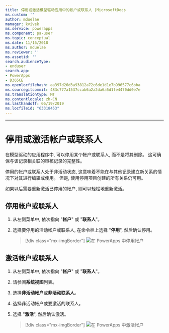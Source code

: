 ```yaml
---
title: 停用或激活模型驱动应用中的帐户或联系人 |MicrosoftDocs
ms.custom: ''
author: mduelae
manager: kvivek
ms.service: powerapps
ms.component: pa-user
ms.topic: conceptual
ms.date: 11/16/2018
ms.author: mduelae
ms.reviewer: ''
ms.assetid: ''
search.audienceType:
- enduser
search.app:
- PowerApps
- D365CE
ms.openlocfilehash: aa397d26d3a93812a72c6de1d1e7b996577c6bba
ms.sourcegitcommit: 483c777a1537ccab6a2a2da6a5d1fe4470dd0e7e
ms.translationtype: MT
ms.contentlocale: zh-CN
ms.lasthandoff: 06/19/2019
ms.locfileid: "63318453"
---
```

---
# <a name="deactivate-or-activate-an-account-or-contact"></a>停用或激活帐户或联系人

在模型驱动的应用程序中, 可以停用某个帐户或联系人, 而不是将其删除。 这可确保与该记录相关联的审核记录的完整性。  
  
停用的帐户或联系人处于非活动状态, 这意味着不能在与其他记录建立新关系的情况下对其进行编辑或使用。 但是, 使用停用项目创建的所有关系仍可用。  
  
如果以后需要重新激活已停用的帐户, 则可以轻松地重新激活。   
  
## <a name="deactivate-an-account-or-contact"></a>停用帐户或联系人 
  
1.  从左侧菜单中, 依次指向 "**帐户**" 或 "**联系人**"。  
  
2.  选择要停用的活动帐户或联系人, 在命令栏上选择 "**停用**", 然后确认停用。

    > [!div class="mx-imgBorder"]
    > ![在 PowerApps 中停用帐户](media/DeactiveAccounts.png "在 PowerApps 中停用帐户")


## <a name="activate-an-account-or-contact"></a>激活帐户或联系人  
  
1.  从左侧菜单中, 依次指向 "**帐户**" 或 "**联系人**"。 
  
2.  请参阅**系统视图**列表。

3.  选择**非活动帐户**或**非活动联系人**。  
  
4.  选择非活动帐户或要激活的联系人。

5.  选择 "**激活**", 然后确认激活。  

    > [!div class="mx-imgBorder"]
    > ![在 PowerApps 中激活帐户](media/ActiveAccounts.png "在 PowerApps 中激活帐户")  



